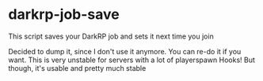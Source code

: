 # darkrp-job-save
This script saves your DarkRP job and sets it next time you join

Decided to dump it, since I don't use it anymore. You can re-do it if you want.
This is very unstable for servers with a lot of playerspawn Hooks! But though, it's usable and pretty much stable
